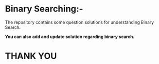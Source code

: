 # Binary Searching:-

The repository contains some question solutions for understanding Binary Search.

**You can also add and update solution regarding binary search.**

# THANK YOU
